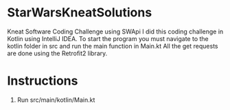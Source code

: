 # StarWarsKneatSolutions
Kneat Software Coding Challenge using SWApi  I did this coding challenge in Kotlin using IntelliJ IDEA. To start the program you must navigate to the kotlin folder in src and run the main function in Main.kt All the get requests are done using the Retrofit2 library.

# Instructions
1. Run src/main/kotlin/Main.kt 
